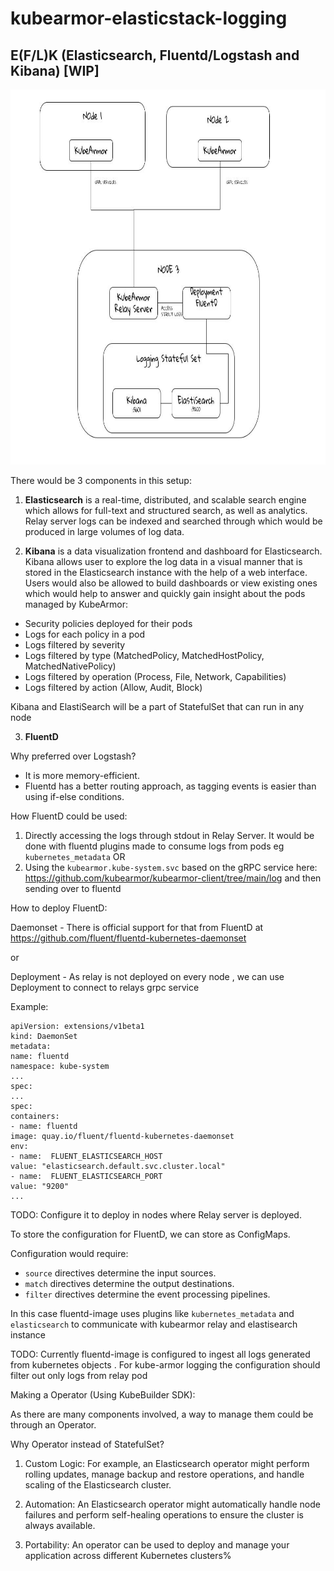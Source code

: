 # kubearmor-elasticstack-logging


## E(F/L)K (Elasticsearch, Fluentd/Logstash and Kibana) [WIP]

<img src="./assets/ka-efk.jpg" alt="example image" width="900" height="600">


There would be 3 components in this setup:

1. **Elasticsearch** is a real-time, distributed, and scalable search engine which allows for full-text and structured search, as well as analytics. Relay server logs can be indexed and searched through which would be produced in large volumes of log data.

2. **Kibana** is a data visualization frontend and dashboard for Elasticsearch. Kibana allows user to explore the log data in a visual manner that is stored in the Elasticsearch instance with the help of a web interface. Users would also be allowed to build dashboards or view existing ones which would help to answer and quickly gain insight about the pods managed by KubeArmor:

- Security policies deployed for their pods
- Logs for each policy in a pod
- Logs filtered by severity
- Logs filtered by type (MatchedPolicy, MatchedHostPolicy, MatchedNativePolicy)
- Logs filtered by operation (Process, File, Network, Capabilities)
- Logs filtered by action (Allow, Audit, Block)

Kibana and ElastiSearch will be a part of StatefulSet that can run in any node

3. **FluentD**

Why preferred over Logstash?

- It is more memory-efficient.
- Fluentd has a better routing approach, as tagging events is easier than using if-else conditions.

How FluentD could be used:

1. Directly accessing the logs through stdout in Relay Server. It would be done with fluentd plugins made to consume logs from pods eg ```kubernetes_metadata```
OR
2. Using the `kubearmor.kube-system.svc` based on the gRPC service here: https://github.com/kubearmor/kubearmor-client/tree/main/log and then sending over to fluentd

How to deploy FluentD:

Daemonset - There is official support for that from FluentD at https://github.com/fluent/fluentd-kubernetes-daemonset

or

Deployment - As relay is not deployed on every node , we can use Deployment to connect to relays grpc service 

Example:

```
apiVersion: extensions/v1beta1
kind: DaemonSet
metadata:
name: fluentd
namespace: kube-system
...
spec:
...
spec:
containers:
- name: fluentd
image: quay.io/fluent/fluentd-kubernetes-daemonset
env:
- name:  FLUENT_ELASTICSEARCH_HOST
value: "elasticsearch.default.svc.cluster.local"
- name:  FLUENT_ELASTICSEARCH_PORT
value: "9200"
...
```

TODO: Configure it to deploy in nodes where Relay server is deployed.

To store the configuration for FluentD, we can store as ConfigMaps.

Configuration would require:

- `source` directives determine the input sources.
- `match` directives determine the output destinations.
- `filter` directives determine the event processing pipelines.

In this case fluentd-image uses plugins like ```kubernetes_metadata``` and ```elasticsearch``` to communicate with kubearmor relay and elastisearch instance 

TODO: Currently fluentd-image is configured to ingest all logs generated from kubernetes objects . For kube-armor logging the configuration should filter out only logs from relay pod 

Making a Operator (Using KubeBuilder SDK):

As there are many components involved, a way to manage them could be through an Operator.

Why Operator instead of StatefulSet?

1. Custom Logic: For example, an Elasticsearch operator might perform rolling updates, manage backup and restore operations, and handle scaling of the Elasticsearch cluster.

2. Automation: An Elasticsearch operator might automatically handle node failures and perform self-healing operations to ensure the cluster is always available.

3. Portability: An operator can be used to deploy and manage your application across different Kubernetes clusters%
